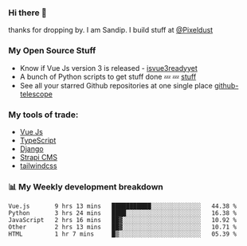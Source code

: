 ### Hi there 👋

thanks for dropping by.
I am Sandip. I build stuff at [@Pixeldust](github.com/pixeldust-in/)

###  **My Open Source Stuff**

 - Know if Vue Js version 3 is released -  [isvue3readyyet](https://github.com/sandiprb/isvue3readyyet)
 - A bunch of Python scripts to get stuff done 💤 💤 [stuff](https://github.com/sandiprb/stuff)
 - See all your starred Github repositories at one single place [github-telescope](https://github.com/sandiprb/github-telescope)



###  **My tools of trade:**
 - [Vue Js](https://github.com/vuejs/vue/)
 - [TypeScript](https://github.com/microsoft/TypeScript)
 - [Django](github.com/django/django)
 - [Strapi CMS](github.com/strapi/strapi)
 - [tailwindcss](https://github.com/tailwindlabs/tailwindcss)


###  📊 **My Weekly development breakdown**
<!--START_SECTION:waka-->
```text
Vue.js       9 hrs 13 mins   ███████████░░░░░░░░░░░░░░   44.38 % 
Python       3 hrs 24 mins   ████░░░░░░░░░░░░░░░░░░░░░   16.38 % 
JavaScript   2 hrs 16 mins   ██▓░░░░░░░░░░░░░░░░░░░░░░   10.92 % 
Other        2 hrs 13 mins   ██▓░░░░░░░░░░░░░░░░░░░░░░   10.71 % 
HTML         1 hr 7 mins     █▒░░░░░░░░░░░░░░░░░░░░░░░   05.39 % 
```
<!--END_SECTION:waka-->
